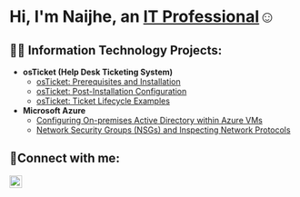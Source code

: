 <h1>Hi, I'm Naijhe, an <a href="https://linkedin.com/in/Josh">IT Professional</a>☺</h1>

<h2>👨‍💻 Information Technology Projects:</h2>

- <b>osTicket (Help Desk Ticketing System)</b>
  - [osTicket: Prerequisites and Installation](https://github.com/naijhely/osticket-preinstall)
  - [osTicket: Post-Installation Configuration](https://github.com/naijhely/osticket-post-install)
  - [osTicket: Ticket Lifecycle Examples](https://github.com/naijhely/ticket-lifecycle)
- <b>Microsoft Azure</b>
  - [Configuring On-premises Active Directory within Azure VMs](https://github.com/naijhely/active-directory)
  - [Network Security Groups (NSGs) and Inspecting Network Protocols](https://github.com/naijhely/network-protocols)

<h2>🤳Connect with me:</h2>


[<img align="left" alt="Josh | LinkedIn" width="22px" src="https://cdn.jsdelivr.net/npm/simple-icons@v3/icons/linkedin.svg" />][linkedin]



[linkedin]: https://linkedin.com/in/naijhe-ly
